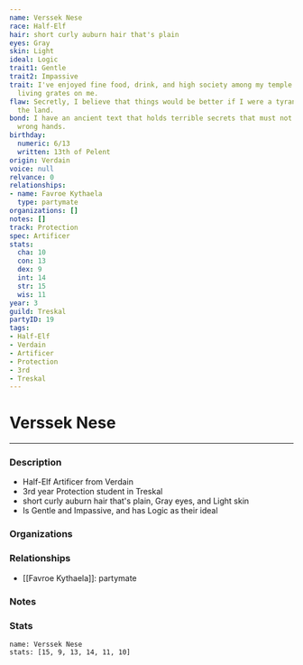 ```yaml
---
name: Verssek Nese
race: Half-Elf
hair: short curly auburn hair that's plain
eyes: Gray
skin: Light
ideal: Logic
trait1: Gentle
trait2: Impassive
trait: I've enjoyed fine food, drink, and high society among my temple's elite. Rough
  living grates on me.
flaw: Secretly, I believe that things would be better if I were a tyrant lording over
  the land.
bond: I have an ancient text that holds terrible secrets that must not fall into the
  wrong hands.
birthday:
  numeric: 6/13
  written: 13th of Pelent
origin: Verdain
voice: null
relvance: 0
relationships:
- name: Favroe Kythaela
  type: partymate
organizations: []
notes: []
track: Protection
spec: Artificer
stats:
  cha: 10
  con: 13
  dex: 9
  int: 14
  str: 15
  wis: 11
year: 3
guild: Treskal
partyID: 19
tags:
- Half-Elf
- Verdain
- Artificer
- Protection
- 3rd
- Treskal
---
```

# Verssek Nese
---
### Description
- Half-Elf Artificer from Verdain
- 3rd year Protection student in Treskal
- short curly auburn hair that's plain, Gray eyes, and Light skin
- Is Gentle and Impassive, and has Logic as their ideal

### Organizations

### Relationships
- [[Favroe Kythaela]]: partymate

### Notes

### Stats
```statblock
name: Verssek Nese
stats: [15, 9, 13, 14, 11, 10]
```